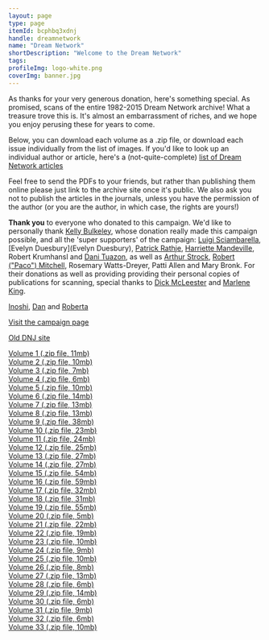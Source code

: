 ```yaml
---
layout: page
type: page
itemId: bcphbq3xdnj
handle: dreamnetwork
name: "Dream Network"
shortDescription: "Welcome to the Dream Network"
tags:
profileImg: logo-white.png
coverImg: banner.jpg
---
```


As thanks for your very generous donation, here's something special. As promised, scans of the entire 1982-2015 Dream Network archive! What a treasure trove this is. It's almost an embarrassment of riches, and we hope you enjoy perusing these for years to come.

Below, you can download each volume as a .zip file, or download each issue individually from the list of images. If you'd like to look up an individual author or article, here's a (not-quite-complete) [list of Dream Network articles](https://docs.google.com/spreadsheets/d/1cfm83Fnx9m9Q_Bfu3bpDv2kQqUwDG6exOj-Zny-MnMw/edit?usp=sharing)

Feel free to send the PDFs to your friends, but rather than publishing them online please just link to the archive site once it's public. We also ask you not to publish the articles in the journals, unless you have the permission of the author (or you are the author, in which case, the rights are yours!)

**Thank you** to everyone who donated to this campaign. We'd like to personally thank [Kelly Bulkeley](https://kellybulkeley.org/about-kelly-bulkeley), whose donation really made this campaign possible, and all the 'super supporters' of the campaign: [Luigi Sciambarella](https://www.monroeinstitute.org/Luigi-Sciambarella), [Evelyn Duesbury](Evelyn Duesbury), <a href="http://ener.co/team/patrick-rathje/">Patrick Rathje</a>, <a href="https://lotushawkspeaks.squarespace.com/">Harriette Mandeville</a>, Robert Krumhansl and <a href="https://www.linkedin.com/in/danituazon">Dani Tuazon</a>, as well as <a href="https://arthurstrock.com/about-arthur/">Arthur Strock</a>, <a href="https://independent.academia.edu/PacoMitchell">Robert ("Paco") Mitchell</a>, Rosemary Watts-Dreyer, Patti Allen and Mary Bronk. For their donations as well as providing providing their personal copies of publications for scanning, special thanks to <a href="https://www.changingworld.com/about-us">Dick McLeester</a> and <a href="https://www.dreamtimesguide.com/about-marlene-king/">Marlene King</a>.

<a href="https://twitter.com/EastWest_Works">Inoshi</a>, <a href="https://twitter.com/kannydennedy">Dan</a> and <a href="https://web.archive.org/web/20141119224703/http://www.understandthemeaningofmydreams.com/cgi-bin/article/news.cgi?act=read&cat=12&num=3">Roberta</a>

<a href="https://chuffed.org/project/dream-network-journal">Visit the campaign page</a></p>

[Old DNJ site](https://web.archive.org/web/20060424062349/http://dreamnetwork.net/)

<div class="scans">
    <div class="container">
        <a href="files/Volume_1.zip" download>
            <span>Volume 1 (.zip file, 11mb)</span>
        </a>
    </div>
    <div class="container">
        <a href="files/Volume_2.zip" download>
            <span>Volume 2 (.zip file, 10mb)</span>
        </a>
    </div>
    <div class="container">
        <a href="files/Volume_3.zip" download>
            <span>Volume 3 (.zip file, 7mb)</span>
        </a>
    </div>
    <div class="container">
        <a href="files/Volume_4.zip" download>
            <span>Volume 4 (.zip file, 6mb)</span>
        </a>
    </div>
    <div class="container">
        <a href="files/Volume_5.zip" download>
            <span>Volume 5 (.zip file, 10mb)</span>
        </a>
    </div>
    <div class="container">
        <a href="files/Volume_6.zip" download>
            <span>Volume 6 (.zip file, 14mb)</span>
        </a>
    </div>
    <div class="container">
        <a href="files/Volume_7.zip" download>
            <span>Volume 7 (.zip file, 13mb)</span>
        </a>
    </div>
    <div class="container">
        <a href="files/Volume_8.zip" download>
            <span>Volume 8 (.zip file, 13mb)</span>
        </a>
    </div>
    <div class="container">
        <a href="files/Volume_9.zip" download>
            <span>Volume 9 (.zip file, 38mb)</span>
        </a>
    </div>
    <div class="container">
        <a href="files/Volume_10.zip" download>
            <span>Volume 10 (.zip file, 23mb)</span>
        </a>
    </div>
    <div class="container">
        <a href="files/Volume_11.zip" download>
            <span>Volume 11 (.zip file, 24mb)</span>
        </a>
    </div>
    <div class="container">
        <a href="files/Volume_12.zip" download>
            <span>Volume 12 (.zip file, 25mb)</span>
        </a>
    </div>
    <div class="container">
        <a href="files/Volume_13.zip" download>
            <span>Volume 13 (.zip file, 27mb)</span>
        </a>
    </div>
    <div class="container">
        <a href="files/Volume_14.zip" download>
            <span>Volume 14 (.zip file, 27mb)</span>
        </a>
    </div>
    <div class="container">
        <a href="files/Volume_15.zip" download>
            <span>Volume 15 (.zip file, 54mb)</span>
        </a>
    </div>
    <div class="container">
        <a href="files/Volume_16.zip" download>
            <span>Volume 16 (.zip file, 59mb)</span>
        </a>
    </div>
    <div class="container">
        <a href="files/Volume_17.zip" download>
            <span>Volume 17 (.zip file, 32mb)</span>
        </a>
    </div>
    <div class="container">
        <a href="files/Volume_18.zip" download>
            <span>Volume 18 (.zip file, 31mb)</span>
        </a>
    </div>
    <div class="container">
        <a href="files/Volume_19.zip" download>
            <span>Volume 19 (.zip file, 55mb)</span>
        </a>
    </div>
    <div class="container">
        <a href="files/Volume_20.zip" download>
            <span>Volume 20 (.zip file, 5mb)</span>
        </a>
    </div>
    <div class="container">
        <a href="files/Volume_21.zip" download>
            <span>Volume 21 (.zip file, 22mb)</span>
        </a>
    </div>
    <div class="container">
        <a href="files/Volume_22.zip" download>
            <span>Volume 22 (.zip file, 19mb)</span>
        </a>
    </div>
    <div class="container">
        <a href="files/Volume_23.zip" download>
            <span>Volume 23 (.zip file, 10mb)</span>
        </a>
    </div>
    <div class="container">
        <a href="files/Volume_24.zip" download>
            <span>Volume 24 (.zip file, 9mb)</span>
        </a>
    </div>
    <div class="container">
        <a href="files/Volume_25.zip" download>
            <span>Volume 25 (.zip file, 10mb)</span>
        </a>
    </div>
    <div class="container">
        <a href="files/Volume_26.zip" download>
            <span>Volume 26 (.zip file, 8mb)</span>
        </a>
    </div>
    <div class="container">
        <a href="files/Volume_27.zip" download>
            <span>Volume 27 (.zip file, 13mb)</span>
        </a>
    </div>
    <div class="container">
        <a href="files/Volume_28.zip" download>
            <span>Volume 28 (.zip file, 6mb)</span>
        </a>
    </div>
    <div class="container">
        <a href="files/Volume_29.zip" download>
            <span>Volume 29 (.zip file, 14mb)</span>
        </a>
    </div>
    <div class="container">
        <a href="files/Volume_30.zip" download>
            <span>Volume 30 (.zip file, 6mb)</span>
        </a>
    </div>
    <div class="container">
        <a href="files/Volume_31.zip" download>
            <span>Volume 31 (.zip file, 9mb)</span>
        </a>
    </div>
    <div class="container">
        <a href="files/Volume_32.zip" download>
            <span>Volume 32 (.zip file, 6mb)</span>
        </a>
    </div>
    <div class="container">
        <a href="files/Volume_33.zip" download>
            <span>Volume 33 (.zip file, 10mb)</span>
        </a>
    </div>
</div>
